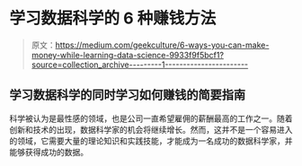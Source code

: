 # 学习数据科学的 6 种赚钱方法

> 原文：<https://medium.com/geekculture/6-ways-you-can-make-money-while-learning-data-science-9933f9f5bcf1?source=collection_archive---------1----------------------->

## 学习数据科学的同时学习如何赚钱的简要指南

科学被认为是最性感的领域，也是公司一直希望雇佣的薪酬最高的工作之一。随着创新和技术的出现，数据科学家的机会将继续增长。然而，这并不是一个容易进入的领域，它需要大量的理论知识和实践技能，才能成为一名成功的数据科学家，并能够获得成功的数据。